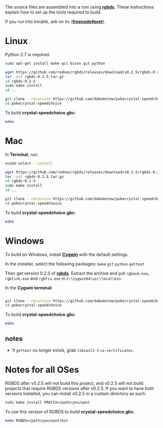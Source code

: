 The source files are assembled into a rom using [**rgbds**](https://github.com/bentley/rgbds).
These instructions explain how to set up the tools required to build.

If you run into trouble, ask on irc ([**freenode#pret**](https://kiwiirc.com/client/irc.freenode.net/?#pret)).


# Linux

Python 2.7 is required.

```bash
sudo apt-get install make gcc bison git python

wget https://github.com/rednex/rgbds/releases/download/v0.2.5/rgbds-0.2.5.tar.gz
tar -xvf rgbds-0.2.5.tar.gz
cd rgbds-0.2.5
sudo make install
cd ..

git clone --recursive https://github.com/dabomstew/pokecrystal-speedchoice
cd pokecrystal-speedchoice
```

To build **crystal-speedchoice.gbc**:

```bash
make
```


# Mac

In **Terminal**, run:

```bash
xcode-select --install

wget https://github.com/rednex/rgbds/releases/download/v0.2.5/rgbds-0.2.5.tar.gz
tar -xvf rgbds-0.2.5.tar.gz
cd rgbds-0.2.5
sudo make install
cd ..

git clone --recursive https://github.com/dabomstew/pokecrystal-speedchoice
cd pokecrystal-speedchoice
```

To build **crystal-speedchoice.gbc**:

```bash
make
```


# Windows

To build on Windows, install [**Cygwin**](http://cygwin.com/install.html) with the default settings.

In the installer, select the following packages: `make` `git` `python` `gettext`

Then get version 0.2.5 of [**rgbds**](https://github.com/bentley/rgbds/releases/).
Extract the archive and put `rgbasm.exe`, `rgblink.exe` and `rgbfix.exe` in `C:\cygwin64\usr\local\bin`.

In the **Cygwin terminal**:

```bash

git clone --recursive https://github.com/dabomstew/pokecrystal-speedchoice
cd pokecrystal-speedchoice
```

To build **crystal-speedchoice.gbc**:

```bash
make
```

## notes

- If `gettext` no longer exists, grab `libsasl2-3` `ca-certificates`.

# Notes for all OSes

RGBDS after v0.2.5 will not build this project, and v0.2.5 will not build projects that require RGBDS versions after v0.2.5.  If you want to have both versions installed, you can install v0.2.5 in a custom directory as such:

```bash
sudo make install PREFIX=/path/you/want
```

To use this version of RGBDS to build **crystal-speedchoice.gbc**:

```bash
make RGBDS=/path/you/want/bin
```

